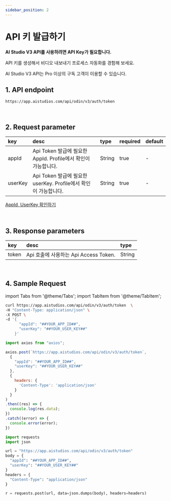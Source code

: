 ```yaml
---
sidebar_position: 2
---
```


# API 키 발급하기

**AI Studio V3 API를 사용하려면 API Key가 필요합니다.**  

API 키를 생성해서 비디오 내보내기 프로세스 자동화를 경험해 보세요.

AI Studio V3 API는 Pro 이상의 구독 고객이 이용할 수 있습니다.

## 1. API endpoint

```http
https://app.aistudios.com/api/odin/v3/auth/token
```

<br/>

## 2. Request parameter

|key|desc|type|required|default|
|:---|:---|:---|:---|:---|
|appId|Api Token 발급에 필요한 AppId. Profile에서 확인이 가능합니다.|String|true|-|
|userKey|Api Token 발급에 필요한 userKey. Profile에서 확인이 가능합니다.|String|true|-|

[AppId, UserKey 확인하기](https://account.aistudios.com/user/api-key)

<br/>

## 3. Response parameters

|key|desc|type|
|:---|:---|:---|
|token|Api 호출에 사용하는 Api Access Token.|String|

<br/>


## 4. Sample Request

import Tabs from '@theme/Tabs';
import TabItem from '@theme/TabItem';

<Tabs>
<TabItem value="curl" label="cURL">

```bash
curl https://app.aistudios.com/api/odin/v3/auth/token  \
-H "Content-Type: application/json" \
-X POST \
-d '{
      "appId": "##YOUR_APP_ID##",
      "userKey": "##YOUR_USER_KEY##"
    }'
```

</TabItem>
<TabItem value="js" label="Node.js">

```js
import axios from "axios"; 

axios.post(`https://app.aistudios.com/api/odin/v3/auth/token`, 
  {
    "appId": "##YOUR_APP_ID##",
    "userKey": "##YOUR_USER_KEY##"
  },
  {
    headers: {
      'Content-Type': 'application/json'
    }
  }
)
.then((res) => {
  console.log(res.data);
})
.catch((error) => {
  console.error(error);
})
```

</TabItem>
<TabItem value="py" label="Python">

```py
import requests
import json

url = "https://app.aistudios.com/api/odin/v3/auth/token"
body = {
  "appId": "##YOUR_APP_ID##",
  "userKey": "##YOUR_USER_KEY##"
}
headers = {
  "Content-Type": "application/json"
}

r = requests.post(url, data=json.dumps(body), headers=headers)
```

</TabItem>
</Tabs>
